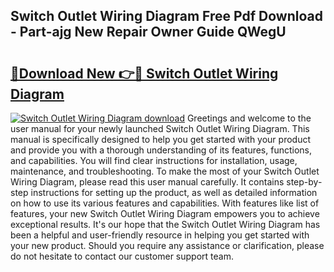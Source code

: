 ## Switch Outlet Wiring Diagram Free Pdf Download - Part-ajg New Repair Owner Guide QWegU

# <h2><a href="http://dfmuy66.blite.top/?on=Switch+Outlet+Wiring+Diagram">🔗Download New 👉🔴 Switch Outlet Wiring Diagram</a></h2>

[![Switch Outlet Wiring Diagram download](https://i.imgur.com/lujVjoI.png)](http://dfmuy66.blite.top/?on=Switch+Outlet+Wiring+Diagram)
Greetings and welcome to the user manual for your newly launched Switch Outlet Wiring Diagram. This manual is specifically designed to help you get started with your product and provide you with a thorough understanding of its features, functions, and capabilities. You will find clear instructions for installation, usage, maintenance, and troubleshooting. To make the most of your Switch Outlet Wiring Diagram, please read this user manual carefully. It contains step-by-step instructions for setting up the product, as well as detailed information on how to use its various features and capabilities. With features like list of features, your new Switch Outlet Wiring Diagram empowers you to achieve exceptional results. It's our hope that the Switch Outlet Wiring Diagram has been a helpful and user-friendly resource in helping you get started with your new product. Should you require any assistance or clarification, please do not hesitate to contact our customer support team.
